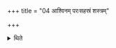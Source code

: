 +++
title = "04 आश्विनम् परःसहस्रं शस्त्रम्"

+++

<details><summary>थिते</summary>

आश्विनं परःसहस्रं शस्त्रं भवति ४
</details>
